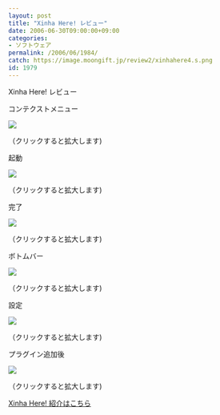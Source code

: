 ```yaml
---
layout: post
title: "Xinha Here! レビュー"
date: 2006-06-30T09:00:00+09:00
categories:
- ソフトウェア
permalink: /2006/06/1984/
catch: https://image.moongift.jp/review2/xinhahere4.s.png
id: 1979
---
```

Xinha Here! レビュー  
<!--more-->

コンテクストメニュー

  

[![](https://image.moongift.jp/review2/xinhahere1.s.png)](https://image.moongift.jp/review2/xinhahere1.png)  
  
（クリックすると拡大します)

  

起動

  

[![](https://image.moongift.jp/review2/xinhahere2.s.png)](https://image.moongift.jp/review2/xinhahere2.png)  
  
（クリックすると拡大します)

  

完了

  

[![](https://image.moongift.jp/review2/xinhahere3.s.png)](https://image.moongift.jp/review2/xinhahere3.png)  
  
（クリックすると拡大します)

  

ボトムバー

  

[![](https://image.moongift.jp/review2/xinhahere4.s.png)](https://image.moongift.jp/review2/xinhahere4.png)  
  
（クリックすると拡大します)

  

設定

  

[![](https://image.moongift.jp/review2/xinhahere5.s.png)](https://image.moongift.jp/review2/xinhahere5.png)  
  
（クリックすると拡大します)

  

プラグイン追加後

  

[![](https://image.moongift.jp/review2/xinhahere6.s.png)](https://image.moongift.jp/review2/xinhahere6.png)  
  
（クリックすると拡大します)

  

[Xinha Here! 紹介はこちら](http://oss.moongift.jp/intro/i-1977.html)

